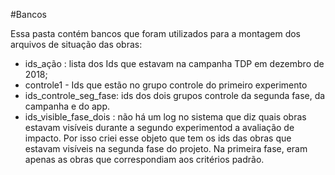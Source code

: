 #Bancos

Essa pasta contém bancos que foram utilizados para a montagem dos arquivos de situação das obras:

* ids_ação : lista dos Ids que estavam na campanha TDP em dezembro de 2018;
* controle1 - Ids que estão no grupo controle do primeiro experimento
* ids_controle_seg_fase: ids dos dois grupos controle da segunda fase, da campanha e do app.
* ids_visible_fase_dois : não há um log no sistema que diz quais obras estavam visíveis durante a segundo experimentod a avaliação de impacto. Por isso criei esse objeto que tem os ids das obras que estavam visíveis na segunda fase do projeto. Na primeira fase, eram apenas as obras que correspondiam aos critérios padrão.
